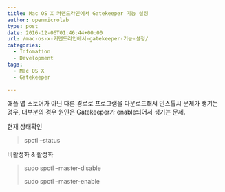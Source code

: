 ```yaml
---
title: Mac OS X 커맨드라인에서 Gatekeeper 기능 설정
author: openmicrolab
type: post
date: 2016-12-06T01:46:44+00:00
url: /mac-os-x-커맨드라인에서-gatekeeper-기능-설정/
categories:
  - Infomation
  - Development
tags:
  - Mac OS X
  - Gatekeeper

---
```

애플 앱 스토어가 아닌 다른 경로로 프로그램을 다운로드해서 인스톨시 문제가 생기는 경우, 대부분의 경우 원인은 Gatekeeper가 enable되어서 생기는 문제.

현재 상태확인

> spctl &#8211;status

비활성화 & 활성화

> sudo spctl &#8211;master-disable
> 
> sudo spctl &#8211;master-enable

&nbsp;